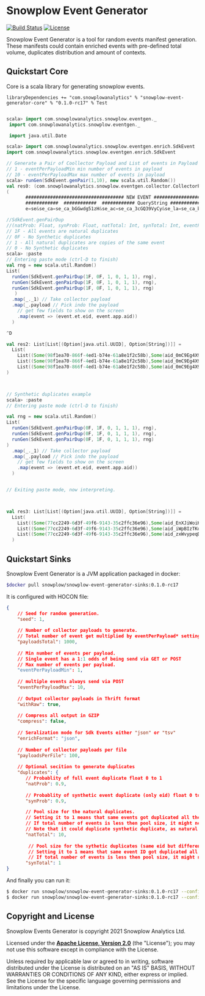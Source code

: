 # Snowplow Event Generator

[![Build Status][build-image]][build] 
[![License][license-image]][license]

Snowplow Event Generator is a tool for random events manifest generation.
These manifests could contain enriched events with pre-defined total volume, duplicates distribution and amount of contexts.

## Quickstart Core

Core is a scala library for generating snowplow events.
```
libraryDependencies += "com.snowplowanalytics" % "snowplow-event-generator-core" % "0.1.0-rc17" % Test
```

```scala

scala> import com.snowplowanalytics.snowplow.eventgen._
 import com.snowplowanalytics.snowplow.eventgen._

 import java.util.Date

scala> import com.snowplowanalytics.snowplow.eventgen.enrich.SdkEvent
import com.snowplowanalytics.snowplow.eventgen.enrich.SdkEvent

// Generate a Pair of Coollector Payload and List of events in Payload
// 1 - eventPerPayloadMin min number of events in payload
// 10 - eventPerPayloadMax max number of events in payload
scala> runGen(SdkEvent.genPair(1,10), new scala.util.Random())
val res0: (com.snowplowanalytics.snowplow.eventgen.collector.CollectorPayload, List[com.snowplowanalytics.snowplow.analytics.scalasdk.Event]) =
(
       #################################### NEW EVENT ####################################
       ############  ############  ############ QueryString ############  ############  ##########
       e=se&se_ca=se_ca_bGGwdg51zH&se_ac=se_ca_3cGQ39VyCy&se_la=se_ca_bFDoeybB5N&se_pr=se_ca_QBBUS3F0pj&se_va=2.1806073378160644E255&p=web&aid=aid_5cyTBHuwf3&tna=tna_gLAhEnI4Rl&tid=1000000&eid=fe773959-3a47-4e9f-9645-80e74a0eb9d6&dtm=-1693085107000&stm=-1693056326000&tz=Asia%2FRangoon&tv=go_1.2.3&duid=duid_7ZXhpWOs6d&nuid=59e1c99d-eb2d-4ea2-80b6-fa73de2028bb&tnuid=2c945614-722b-4a71-abe1-73b5d07ba96e&uid=uid_rnvz780Kup&vid=1000000&...

//SdkEvent.genPairDup
//(natProb: Float, synProb: Float, natTotal: Int, synTotal: Int, eventPerPayloadMin: Int, eventPerPayloadMax: Int)
// 1F - All events are natural duplicates
// 0F - No Synthetic duplicates
// 1 - All natural duplicates are copies of the same event
// 0 - No Synthetic duplicates
scala> :paste
// Entering paste mode (ctrl-D to finish)
val rng = new scala.util.Random()
List(
  runGen(SdkEvent.genPairDup(1F, 0F, 1, 0, 1, 1), rng),
  runGen(SdkEvent.genPairDup(1F, 0F, 1, 0, 1, 1), rng), 
  runGen(SdkEvent.genPairDup(1F, 0F, 1, 0, 1, 1), rng)
   )
  .map(_._1) // Take collector payload
  .map(_.payload // Pick indo the payload
    // get few fields to show on the screen
    .map(event => (event.et.eid, event.app.aid)) 
  )

^D

val res2: List[List[(Option[java.util.UUID], Option[String])]] =
  List(
    List((Some(98f1ea70-866f-4ed1-b74e-61a8e1f2c58b),Some(aid_0mC9Eg4X9F))),
    List((Some(98f1ea70-866f-4ed1-b74e-61a8e1f2c58b),Some(aid_0mC9Eg4X9F))),
    List((Some(98f1ea70-866f-4ed1-b74e-61a8e1f2c58b),Some(aid_0mC9Eg4X9F)))
)



// Synthetic duplicates example
scala> :paste
// Entering paste mode (ctrl-D to finish)

val rng = new scala.util.Random()
List(
  runGen(SdkEvent.genPairDup(0F, 1F, 0, 1, 1, 1), rng),
  runGen(SdkEvent.genPairDup(0F, 1F, 0, 1, 1, 1), rng),
  runGen(SdkEvent.genPairDup(0F, 1F, 0, 1, 1, 1), rng)
)
  .map(_._1) // Take collector payload
  .map(_.payload // Pick indo the payload
    // get few fields to show on the screen
    .map(event => (event.et.eid, event.app.aid))
  )


// Exiting paste mode, now interpreting.



val res3: List[List[(Option[java.util.UUID], Option[String])]] = 
  List(
    List((Some(77cc2249-6d3f-49f6-9143-35c2ffc36e96),Some(aid_EnXJiWoiK6))),
    List((Some(77cc2249-6d3f-49f6-9143-35c2ffc36e96),Some(aid_iWpBIzTKom))),
    List((Some(77cc2249-6d3f-49f6-9143-35c2ffc36e96),Some(aid_zxWvypeqDO)))
  )

```

## Quickstart Sinks


Snowplow Event Generator is a JVM application packaged in docker:

```bash
$docker pull snowplow/snowplow-event-generator-sinks:0.1.0-rc17
```

It is configured with HOCON file:

```json
{
    // Seed for random generation.
    "seed": 1,
  
    // Number of collector payloads to generate. 
    // Total number of event get multiplied by eventPerPayload* setting. 
    "payloadsTotal": 1000,
  
    // Min number of events per payload.
    // Single event has a 1:1 odds of being send via GET or POST
    // Max number of events per payload.
    "eventPerPayloadMin": 1,
  
    // multiple events always send via POST
    "eventPerPayloadMax": 10,
  
    // Output collector payloads in Thrift format
    "withRaw": true,
  
    // Compress all output in GZIP  
    "compress": false,
  
    // Seralization mode for Sdk Events either "json" or "tsv"
    "enrichFormat": "json",
  
    // Number of collector payloads per file
    "payloadsPerFile": 100,
  
    // Optional secition to generate duplicates
    "duplicates": {        
       // Probablity of full event duplicate float 0 to 1
       "natProb": 0.9,
      
       // Probablity of synthetic event duplicate (only eid) float 0 to 1
       "synProb": 0.9,

       // Pool size for the natural duplicates. 
       // Setting it to 1 means that same events got duplicated all the time.
       // If total number of events is less then pool size, it might not generate any duplicates. 
       // Note that it could duplicate synthetic duplicate, as natural duplication applied later.
       "natTotal": 10,
      
        // Pool size for the sythetic duplicates (same eid but different everything else) 
        // Setting it to 1 means that same event ID got duplicated all the time.
        // If total number of events is less then pool size, it might not generate any duplicates.
       "synTotal": 1
}
```

And finally you can run it:

```bash
$ docker run snowplow/snowplow-event-generator-sinks:0.1.0-rc17 --config config/config.hocon.sample --output file:/tmp/out
$ docker run snowplow/snowplow-event-generator-sinks:0.1.0-rc17 --config config/config.hocon.sample --output s3://mybucket/out

```

## Copyright and License

Snowplow Events Generator is copyright 2021 Snowplow Analytics Ltd.

Licensed under the **[Apache License, Version 2.0][license]** (the "License");
you may not use this software except in compliance with the License.

Unless required by applicable law or agreed to in writing, software
distributed under the License is distributed on an "AS IS" BASIS,
WITHOUT WARRANTIES OR CONDITIONS OF ANY KIND, either express or implied.
See the License for the specific language governing permissions and
limitations under the License.


[license-image]: http://img.shields.io/badge/license-Apache--2-blue.svg?style=flat
[license]: http://www.apache.org/licenses/LICENSE-2.0

[build]: https://github.com/snowplow-incubator/snowplow-event-generator/actions?query=workflow%3A%22Test+and+deploy%22
[build-image]: https://github.com/snowplow-incubator/snowplow-event-generator/workflows/Test%20and%20deploy/badge.svg


